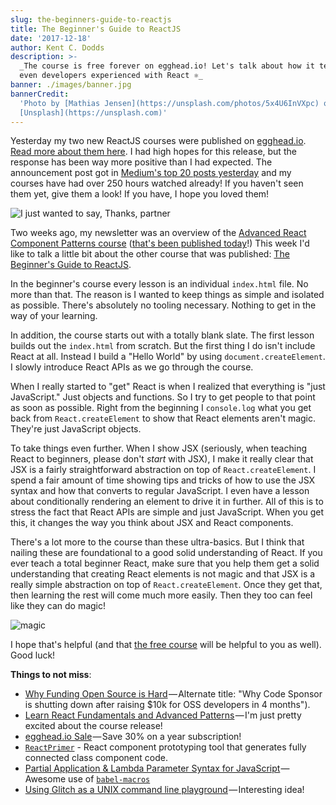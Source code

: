 ```yaml
---
slug: the-beginners-guide-to-reactjs
title: The Beginner's Guide to ReactJS
date: '2017-12-18'
author: Kent C. Dodds
description: >-
  _The course is free forever on egghead.io! Let's talk about how it teaches
  even developers experienced with React ⚛️_
banner: ./images/banner.jpg
bannerCredit:
  'Photo by [Mathias Jensen](https://unsplash.com/photos/5x4U6InVXpc) on
  [Unsplash](https://unsplash.com)'
---
```


Yesterday my two new ReactJS courses were published on
[egghead.io](http://egghead.io).
[Read more about them here](/blog/learn-react-fundamentals-and-advanced-patterns).
I had high hopes for this release, but the response has been way more positive
than I had expected. The announcement post got in
[Medium's top 20 posts yesterday](https://medium.com/browse/top/december-04-2017)
and my courses have had over 250 hours watched already! If you haven't seen them
yet, give them a look! If you have, I hope you loved them!

![I just wanted to say, Thanks, partner](./images/0.gif)

Two weeks ago, my newsletter was an overview of the
[Advanced React Component Patterns course](https://egghead.io/courses/advanced-react-component-patterns)
([that's been published today](/blog/advanced-react-component-patterns)!) This
week I'd like to talk a little bit about the other course that was published:
[The Beginner's Guide to ReactJS](https://egghead.io/courses/the-beginner-s-guide-to-reactjs).

In the beginner's course every lesson is an individual `index.html` file. No
more than that. The reason is I wanted to keep things as simple and isolated as
possible. There's absolutely no tooling necessary. Nothing to get in the way of
your learning.

In addition, the course starts out with a totally blank slate. The first lesson
builds out the `index.html` from scratch. But the first thing I do isn't include
React at all. Instead I build a "Hello World" by using `document.createElement`.
I slowly introduce React APIs as we go through the course.

When I really started to "get" React is when I realized that everything is "just
JavaScript." Just objects and functions. So I try to get people to that point as
soon as possible. Right from the beginning I `console.log` what you get back
from `React.createElement` to show that React elements aren't magic. They're
just JavaScript objects.

To take things even further. When I show JSX (seriously, when teaching React to
beginners, please don't _start_ with JSX), I make it really clear that JSX is a
fairly straightforward abstraction on top of `React.createElement`. I spend a
fair amount of time showing tips and tricks of how to use the JSX syntax and how
that converts to regular JavaScript. I even have a lesson about conditionally
rendering an element to drive it in further. All of this is to stress the fact
that React APIs are simple and just JavaScript. When you get this, it changes
the way you think about JSX and React components.

There's a lot more to the course than these ultra-basics. But I think that
nailing these are foundational to a good solid understanding of React. If you
ever teach a total beginner React, make sure that you help them get a solid
understanding that creating React elements is not magic and that JSX is a really
simple abstraction on top of `React.createElement`. Once they get that, then
learning the rest will come much more easily. Then they too can feel like they
can do magic!

![magic](./images/1.gif)

I hope that's helpful (and that
[the free course](https://egghead.io/courses/the-beginner-s-guide-to-reactjs)
will be helpful to you as well). Good luck!

**Things to not miss**:

- [Why Funding Open Source is Hard](https://medium.com/@codesponsor/why-funding-open-source-is-hard-652b7055569d) — Alternate
  title: "Why Code Sponsor is shutting down after raising \$10k for OSS
  developers in 4 months").
- [Learn React Fundamentals and Advanced Patterns](/blog/learn-react-fundamentals-and-advanced-patterns) — I'm
  just pretty excited about the course release!
- [egghead.io Sale](https://egghead.io/gifts) — Save 30% on a year subscription!
- [`ReactPrimer`](https://github.com/ReactPrimer/ReactPrimer) - React component
  prototyping tool that generates fully connected class component code.
- [Partial Application & Lambda Parameter Syntax for JavaScript](https://medium.com/@citycide/partial-application-lambda-parameters-for-js-aa16f4d94df4) — Awesome
  use of [`babel-macros`](https://github.com/kentcdodds/babel-macros)
- [Using Glitch as a UNIX command line playground](https://medium.com/@hugo__df/using-glitch-as-a-unix-command-line-playground-8e5cbdc9a8d5) — Interesting
  idea!

